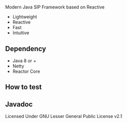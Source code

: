 
# 
Modern Java SIP Framework based on Reactive 

- Lightweight
- Reactive 
- Fast 
- Intuitive


## Dependency 
- Java 8 or + 
- Netty 
- Reactor Core

## How to test


## Javadoc




Licensed Under GNU Lesser General Public License v2.1





